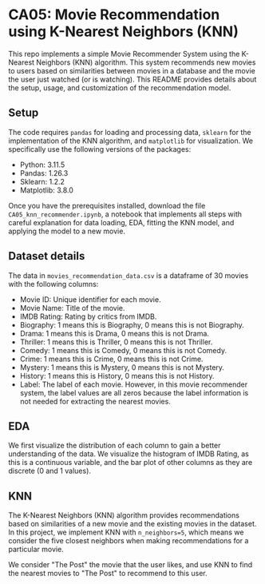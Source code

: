 # CA05: Movie Recommendation using K-Nearest Neighbors (KNN)

This repo implements a simple Movie Recommender System using the K-Nearest Neighbors (KNN) algorithm. This system recommends new movies to users based on similarities between movies in a database and the movie the user just watched (or is watching). This README provides details about the setup, usage, and customization of the recommendation model.

## Setup
The code requires `pandas` for loading and processing data, `sklearn` for the implementation of the KNN algorithm, and `matplotlib` for visualization. We specifically use the following versions of the packages:
- Python: 3.11.5
- Pandas: 1.26.3
- Sklearn: 1.2.2
- Matplotlib: 3.8.0


Once you have the prerequisites installed, download the file `CA05_knn_recommender.ipynb`, a notebook that implements all steps with careful explanation for data loading, EDA, fitting the KNN model, and applying the model to a new movie.

## Dataset details
The data in `movies_recommendation_data.csv` is a dataframe of 30 movies with the following columns:
- Movie ID: Unique identifier for each movie.
- Movie Name: Title of the movie.
- IMDB Rating: Rating by critics from IMDB.
- Biography: 1 means this is Biography, 0 means this is not Biography.
- Drama: 1 means this is Drama, 0 means this is not Drama.
- Thriller: 1 means this is Thriller, 0 means this is not Thriller.
- Comedy: 1 means this is Comedy, 0 means this is not Comedy.
- Crime: 1 means this is Crime, 0 means this is not Crime.
- Mystery: 1 means this is Mystery, 0 means this is not Mystery.
- History: 1 means this is History, 0 means this is not History.
- Label: The label of each movie. However, in this movie recommender system, the label values are all zeros because the label information is not needed for extracting the nearest movies.

## EDA
We first visualize the distribution of each column to gain a better understanding of the data. We visualize the histogram of IMDB Rating, as this is a continuous variable, and the bar plot of other columns as they are discrete (0 and 1 values).

## KNN
The K-Nearest Neighbors (KNN) algorithm provides recommendations based on similarities of a new movie and the existing movies in the dataset. In this project, we implement KNN with `n_neighbors=5`, which means we consider the five closest neighbors when making recommendations for a particular movie.

We consider "The Post" the movie that the user likes, and use KNN to find the nearest movies to "The Post" to recommend to this user.